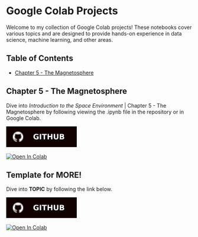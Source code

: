 # Google Colab Projects

Welcome to my collection of Google Colab projects! These notebooks cover various topics and are designed to provide hands-on experience in data science, machine learning, and other areas.

## Table of Contents

- [Chapter 5 - The Magnetosphere](#chapter-5)

## Chapter 5 - The Magnetosphere

Dive into *Introduction to the Space Environment* | Chapter 5 - The Magnetosphere by following viewing the .ipynb file in the repository or in Google Colab.  

[![Open In GitHub](https://github.com/davidbeard741/Google-Colab-Public/blob/main/public/GitHub-100000.svg)](https://github.com/davidbeard741/Google-Colab-Public/blob/main/chapter_5.ipynb)  

[![Open In Colab](https://colab.research.google.com/assets/colab-badge.svg)](https://colab.research.google.com/gist/davidbeard741/4834d88faec49438a5564d86fd108916/chapter-5.ipynb)  




## Template for MORE!

Dive into **TOPIC** by following the link below.  

[![Open In GitHub](https://github.com/davidbeard741/Google-Colab-Public/blob/main/public/GitHub-100000.svg)](https://arcticfrenz.com)  

[![Open In Colab](https://colab.research.google.com/assets/colab-badge.svg)](https://colab.research.google.com)  

